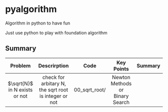 # pyalgorithm
Algorithm in python to have fun

Just use python to play with foundation algorithm

## Summary

| Problem | Descrirption         |  Code          | Key Points               | Summary   |
|:----------:|:--------------------:|:------------------------:|:------------------------:|:---------:|
| $\sqrt{N}$ in N exists or not| check for arbitary N, the sqrt root is integer or not |00_sqrt_root/| Newton Methods or Binary Search  |           |